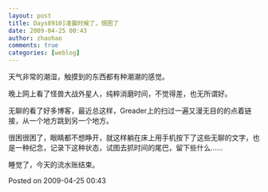 ```yaml
---
layout: post
title: Days8910]凌晨时候了，很困了
date: 2009-04-25 00:43
author: zhaohao
comments: true
categories: [weblog]
---
```

天气非常的潮湿，触摸到的东西都有种潮潮的感觉。

晚上网上看了怪兽大战外星人，纯粹消磨时间，不觉得差，也无所谓好。

无聊的看了好多博客，最近总这样，Greader上的扫过一遍又漫无目的的点着链接，从一个地方跳到另一个地方。

很困很困了，眼睛都不想睁开，就这样躺在床上用手机按下了这些无聊的文字，也是一种纪念，记录下这种状态，试图去抓时间的尾巴，留下些什么……

睡觉了，今天的流水账结束。

Posted on 2009-04-25 00:43
